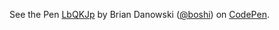 <p data-height="265" data-theme-id="0" data-slug-hash="LbQKJp" data-default-tab="css,result" data-user="boshi" data-embed-version="2" data-pen-title="LbQKJp" class="codepen">See the Pen <a href="http://codepen.io/boshi/pen/LbQKJp/">LbQKJp</a> by Brian Danowski (<a href="http://codepen.io/boshi">@boshi</a>) on <a href="http://codepen.io">CodePen</a>.</p>
<script async src="https://production-assets.codepen.io/assets/embed/ei.js"></script>
